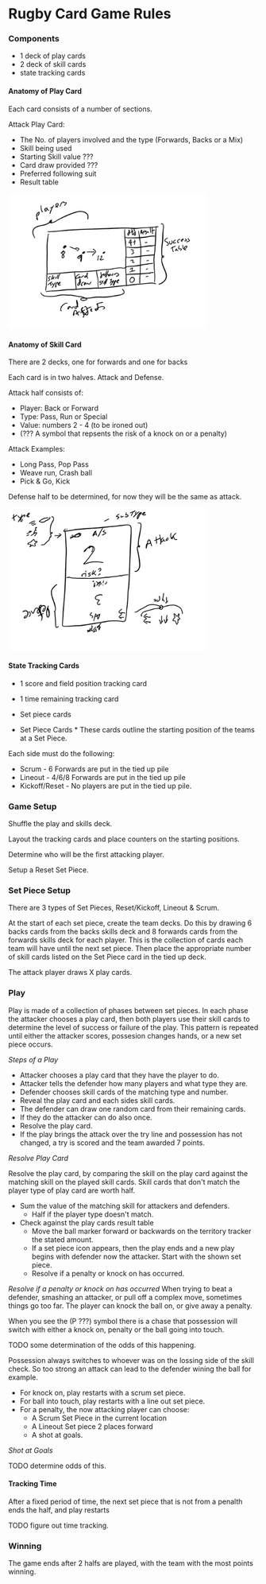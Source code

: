 # Rugby Card Game Rules

### Components

* 1 deck of play cards
* 2 deck of skill cards
* state tracking cards

#### Anatomy of Play Card
Each card consists of a number of sections. 

Attack Play Card:
* The No. of players involved and the type (Forwards, Backs or a Mix)
* Skill being used
* Starting Skill value ???
* Card draw provided ???
* Preferred following suit
* Result table

<img src="RugbyPlayCardExample.png" alt="rugbyPlayCardExample" width="400"/>

#### Anatomy of Skill Card

There are 2 decks, one for forwards and one for backs

Each card is in two halves. Attack and Defense.

Attack half consists of:
* Player: Back or Forward
* Type: Pass, Run or Special 
* Value: numbers 2 - 4 (to be ironed out)
* (??? A symbol that repsents the risk of a knock on or a penalty)

Attack Examples:
* Long Pass, Pop Pass
* Weave run, Crash ball
* Pick & Go, Kick

Defense half to be determined, for now they will be the same as attack.

<img src="rugbySkillCardExample1.png" alt="rugbySkillCardExample" width="400"/>

#### State Tracking Cards

* 1 score and field position tracking card
* 1 time remaining tracking card
* Set piece cards

* Set Piece Cards *
These cards outline the starting position of the teams at a Set Piece.

Each side must do the following:
* Scrum - 6 Forwards are put in the tied up pile
* Lineout - 4/6/8 Forwards are put in the tied up pile
* Kickoff/Reset - No players are put in the tied up pile.

### Game Setup 

Shuffle the play and skills deck.

Layout the tracking cards and place counters on the starting positions.

Determine who will be the first attacking player.

Setup a Reset Set Piece.

### Set Piece Setup

There are 3 types of Set Pieces, Reset/Kickoff, Lineout & Scrum.

At the start of each set piece, create the team decks. Do this by drawing 6 backs cards from the backs skills deck and 8 forwards cards from the forwards skills deck for each player. This is the collection of cards each team will have until the next set piece. Then place the appropriate number of skill cards listed on the Set Piece card in the tied up deck.

The attack player draws X play cards.

### Play

Play is made of a collection of phases between set pieces. In each phase the attacker chooses a play card, then both players use their skill cards to determine the level of success or failure of the play. This pattern is repeated until either the attacker scores, possesion changes hands, or a new set piece occurs.

_Steps of a Play_
* Attacker chooses a play card that they have the player to do.
* Attacker tells the defender how many players and what type they are.
* Defender chooses skill cards of the matching type and number.
* Reveal the play card and each sides skill cards.
* The defender can draw one random card from their remaining cards.
* If they do the attacker can do also once.
* Resolve the play card.
* If the play brings the attack over the try line and possession has not changed, a try is scored and the team awarded 7 points.

_Resolve Play Card_

Resolve the play card, by comparing the skill on the play card against the matching skill on the played skill cards. Skill cards that don't match the player type of play card are worth half.

* Sum the value of the matching skill for attackers and defenders.
  * Half if the player type doesn't match.
* Check against the play cards result table
  * Move the ball marker forward or backwards on the territory tracker the stated amount.
  * If a set piece icon appears, then the play ends and a new play begins with defender now the attacker. Start with the shown set piece.
  * Resolve if a penalty or knock on has occurred.

_Resolve if a penalty or knock on has occurred_
When trying to beat a defender, smashing an attacker, or pull off a complex move, sometimes things go too far. The player can knock the ball on, or give away a penalty. 

When you see the (P ???) symbol there is a chase that possession will switch with either a knock on, penalty or the ball going into touch. 

TODO some determination of the odds of this happening.

Possession always switches to whoever was on the lossing side of the skill check. So too strong an attack can lead to the defender wining the ball for example.
* For knock on, play restarts with a scrum set piece.
* For ball into touch, play restarts with a line out set piece.
* For a penalty, the now attacking player can choose:
  * A Scrum Set Piece in the current location
  * A Lineout Set piece 2 places forward
  * A shot at goals.

_Shot at Goals_

TODO determine odds of this.

#### Tracking Time
After a fixed period of time, the next set piece that is not from a penalth ends the half, and play restarts 

TODO figure out time tracking.

### Winning

The game ends after 2 halfs are played, with the team with the most points winning.
